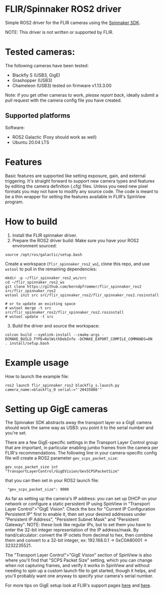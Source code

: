 # FLIR/Spinnaker ROS2 driver

Simple ROS2 driver for the FLIR cameras using the [Spinnaker
SDK](http://softwareservices.flir.com/Spinnaker/latest/index.htmlspinnaker).

NOTE: This driver is not written or supported by FLIR.

# Tested cameras:

The following cameras have been tested:

- Blackfly S (USB3, GigE)
- Grashopper (USB3)
- Chameleon (USB3) tested on firmware v1.13.3.00

Note: if you get other cameras to work, *please report back*, ideally
submit a pull request with the camera config file you have created.

## Supported platforms

Software:

- ROS2 Galactic (Foxy should work as well)
- Ubuntu 20.04 LTS

# Features

Basic features are supported like setting exposure, gain, and external
triggering. It's straight forward to support new camera types and features by
editing the camera definition (.cfg) files. Unless you need new pixel
formats you may not have to modify any source code. The code is meant
to be a thin wrapper for setting the features available in FLIR's
SpinView program.

# How to build

1) Install the FLIR spinnaker driver.
2) Prepare the ROS2 driver build:
Make sure you have your ROS2 environment sourced:
```
source /opt/ros/galactic/setup.bash
```

Create a workspace (``flir_spinnaker_ros2_ws``), clone this repo, and use ``wstool``
to pull in the remaining dependencies:

```
mkdir -p ~/flir_spinnaker_ros2_ws/src
cd ~/flir_spinnaker_ros2_ws
git clone https://github.com/berndpfrommer/flir_spinnaker_ros2 src/flir_spinnaker_ros2
wstool init src src/flir_spinnaker_ros2/flir_spinnaker_ros2.rosinstall

# or to update an existing space
# wstool merge -t src src/flir_spinnaker_ros2/flir_spinnaker_ros2.rosinstall
# wstool update -t src
```
3) Build the driver and source the workspace:
```
colcon build --symlink-install --cmake-args -DCMAKE_BUILD_TYPE=RelWithDebInfo -DCMAKE_EXPORT_COMPILE_COMMANDS=ON
. install/setup.bash
```

# Example usage

How to launch the example file:
```
ros2 launch flir_spinnaker_ros2 blackfly_s.launch.py camera_name:=blackfly_0 serial:="'20435008'"
```

# Setting up GigE cameras

The Spinnaker SDK abstracts away the transport layer so a GigE camera
should work the same way as USB3: you point it to the serial
number and you're set.

There are a few GigE-specific settings in the Transport Layer Control
group that are important, in particular enabling jumbo frames from the
camera per FLIR's recommendations. The following line in your
camera-specific config file will create a ROS2 parameter
``gev_scps_packet_size``:
```
gev_scps_packet_size int "TransportLayerControl/GigEVision/GevSCPSPacketSize"
```
that you can then set in your ROS2 launch file:
```
 "gev_scps_packet_size": 9000
```
As far as setting up the camera's IP address: you can set up DHCP on
your network or configure a static persistent IP using SpinView 
in "Transport Layer Control">"GigE Vision". Check the box for "Current
IP Configuration Persistent IP" first to enable it, then set your
desired addresses under "Persistent IP Address", "Persistent Subnet
Mask" and "Persistent Gateway". NOTE: these look like regular IPs, but
to set them you have to enter the 32-bit integer representation of the
IP address/mask. By hand/calculator: convert the IP octets from
decimal to hex, then combine them and convert to a 32-bit integer, ex:
192.168.0.1 -> 0xC0A80001 -> 3232235521.

The "Transport Layer Control">"GigE Vision" section of SpinView is
also where you'll find that "SCPS Packet Size" setting, which you can
change when not capturing frames, and verify it works in SpinView and
without needing to spin up a custom launch file to get started, though
it helps, and you'll probably want one anyway to specify your camera's
serial number.

For more tips on GigE setup look at FLIR's support pages
[here](https://www.flir.com/support-center/iis/machine-vision/knowledge-base/lost-ethernet-data-packets-on-linux-systems/)
and
[here](https://www.flir.com/support-center/iis/machine-vision/application-note/troubleshooting-image-consistency-errors/).
